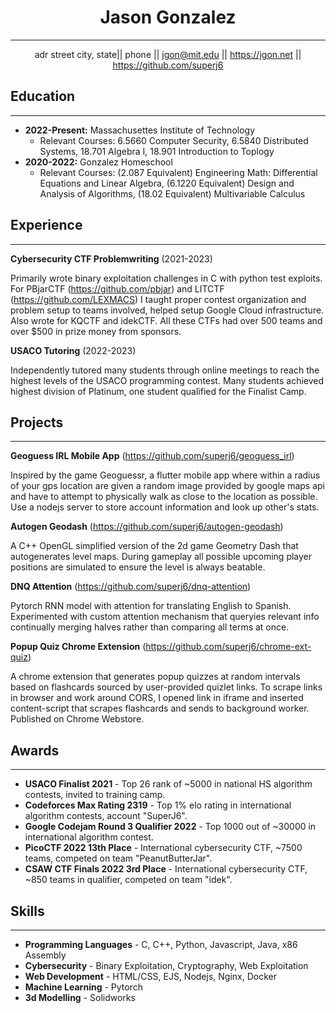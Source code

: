 <div align="center">

# Jason Gonzalez
---

adr street city, state|| phone || <jgon@mit.edu>  || <https://jgon.net> || <https://github.com/superj6>   

</div>

## Education
---

- **2022-Present:** Massachusettes Institute of Technology
  - Relevant Courses: 6.5660 Computer Security, 6.5840 Distributed Systems, 18.701 Algebra I, 18.901 Introduction to Toplogy
- **2020-2022:** Gonzalez Homeschool
  - Relevant Courses: (2.087 Equivalent) Engineering Math: Differential Equations and Linear Algebra, (6.1220 Equivalent) Design and Analysis of Algorithms, (18.02 Equivalent) Multivariable Calculus 

##  Experience
---

**Cybersecurity CTF Problemwriting** (2021-2023)

Primarily wrote binary exploitation challenges in C with python test exploits. For PBjarCTF (<https://github.com/pbjar>) and LITCTF (<https://github.com/LEXMACS>) I taught proper contest organization and problem setup to teams involved, helped setup Google Cloud infrastructure. Also wrote for KQCTF and idekCTF. All these CTFs had over 500 teams and over $500 in prize money from sponsors. 

**USACO Tutoring** (2022-2023)

Independently tutored many students through online meetings to reach the highest levels of the USACO programming contest. Many students achieved highest division of Platinum, one student qualified for the Finalist Camp. 

## Projects
---

**Geoguess IRL Mobile App** (<https://github.com/superj6/geoguess_irl>)

Inspired by the game Geoguessr, a flutter mobile app where within a radius of your gps location are given a random image provided by google maps api and have to attempt to physically walk as close to the location as possible. Use a nodejs server to store account information and look up other's stats.

**Autogen Geodash** (<https://github.com/superj6/autogen-geodash>)

A C++ OpenGL simplified version of the 2d game Geometry Dash that autogenerates level maps. During gameplay all possible upcoming player positions are simulated to ensure the level is always beatable.

**DNQ Attention** (<https://github.com/superj6/dnq-attention>)

Pytorch RNN model with attention for translating English to Spanish. Experimented with custom attention mechanism that queryies relevant info continually merging halves rather than comparing all terms at once.

**Popup Quiz Chrome Extension** (<https://github.com/superj6/chrome-ext-quiz>)

A chrome extension that generates popup quizzes at random intervals based on flashcards sourced by user-provided quizlet links. To scrape links in browser and work around CORS, I opened link in iframe and inserted content-script that scrapes flashcards and sends to background worker. Published on Chrome Webstore.

## Awards
---

- **USACO Finalist 2021** - Top 26 rank of ~5000 in national HS algorithm contests, invited to training camp.
- **Codeforces Max Rating 2319** - Top 1% elo rating in international algorithm contests, account "SuperJ6".
- **Google Codejam Round 3 Qualifier 2022** - Top 1000 out of ~30000 in international algorithm contest.
- **PicoCTF 2022 13th Place** - International cybersecurity CTF, ~7500 teams, competed on team "PeanutButterJar". 
- **CSAW CTF Finals 2022 3rd Place** - International cybersecurity CTF, ~850 teams in qualifier, competed on team "idek".

## Skills
---

- **Programming Languages** - C, C++, Python, Javascript, Java, x86 Assembly
- **Cybersecurity** - Binary Exploitation, Cryptography, Web Exploitation
- **Web Development** - HTML/CSS, EJS, Nodejs, Nginx, Docker
- **Machine Learning** - Pytorch
- **3d Modelling** - Solidworks
